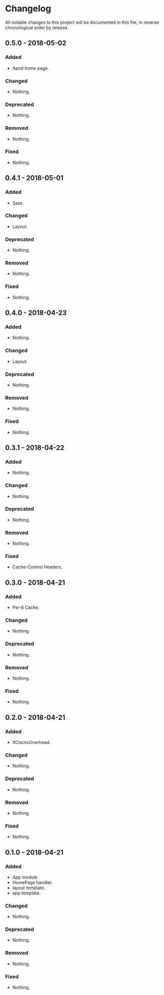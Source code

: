 # Changelog

All notable changes to this project will be documented in this file, in reverse chronological order by release.

## 0.5.0 - 2018-05-02

### Added

- Apod home page.

### Changed

- Nothing.

### Deprecated

- Nothing.

### Removed

- Nothing.

### Fixed

- Nothing.

## 0.4.1 - 2018-05-01

### Added

- Sass.

### Changed

- Layout.

### Deprecated

- Nothing.

### Removed

- Nothing.

### Fixed

- Nothing.

## 0.4.0 - 2018-04-23

### Added

- Nothing.

### Changed

- Layout.

### Deprecated

- Nothing.

### Removed

- Nothing.

### Fixed

- Nothing.

## 0.3.1 - 2018-04-22

### Added

- Nothing.

### Changed

- Nothing.

### Deprecated

- Nothing.

### Removed

- Nothing.

### Fixed

- Cache-Control Headers.

## 0.3.0 - 2018-04-21

### Added

- Psr-6 Cache.

### Changed

- Nothing.

### Deprecated

- Nothing.

### Removed

- Nothing.

### Fixed

- Nothing.

## 0.2.0 - 2018-04-21

### Added

- XClacksOverhead.

### Changed

- Nothing.

### Deprecated

- Nothing.

### Removed

- Nothing.

### Fixed

- Nothing.

## 0.1.0 - 2018-04-21

### Added

- App module.
- HomePage handler.
- layout template.
- app template.

### Changed

- Nothing.

### Deprecated

- Nothing.

### Removed

- Nothing.

### Fixed

- Nothing.
